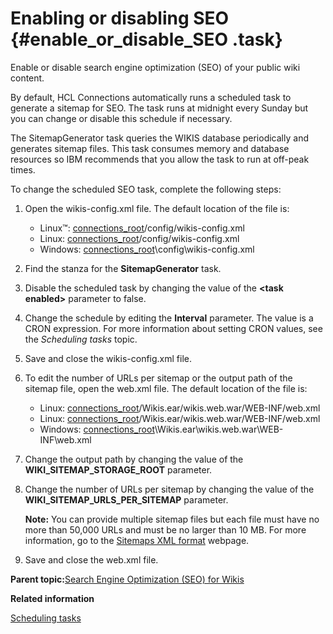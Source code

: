 # Enabling or disabling SEO {#enable_or_disable_SEO .task}

Enable or disable search engine optimization \(SEO\) of your public wiki content.

By default, HCL Connections automatically runs a scheduled task to generate a sitemap for SEO. The task runs at midnight every Sunday but you can change or disable this schedule if necessary.

The SitemapGenerator task queries the WIKIS database periodically and generates sitemap files. This task consumes memory and database resources so IBM recommends that you allow the task to run at off-peak times.

To change the scheduled SEO task, complete the following steps:

1.  Open the wikis-config.xml file. The default location of the file is:

    -   Linux™: [connections\_root](../plan/i_ovr_r_directory_conventions.md)/config/wikis-config.xml
    -   Linux: [connections\_root](../plan/i_ovr_r_directory_conventions.md)/config/wikis-config.xml
    -   Windows: [connections\_root](../plan/i_ovr_r_directory_conventions.md)\\config\\wikis-config.xml
2.  Find the stanza for the **SitemapGenerator** task.

3.  Disable the scheduled task by changing the value of the **<task enabled\>** parameter to false.

4.  Change the schedule by editing the **Interval** parameter. The value is a CRON expression. For more information about setting CRON values, see the *Scheduling tasks* topic.

5.  Save and close the wikis-config.xml file.

6.  To edit the number of URLs per sitemap or the output path of the sitemap file, open the web.xml file. The default location of the file is:

    -   Linux: [connections\_root](../plan/i_ovr_r_directory_conventions.md)/Wikis.ear/wikis.web.war/WEB-INF/web.xml
    -   Linux: [connections\_root](../plan/i_ovr_r_directory_conventions.md)/Wikis.ear/wikis.web.war/WEB-INF/web.xml
    -   Windows: [connections\_root](../plan/i_ovr_r_directory_conventions.md)\\Wikis.ear\\wikis.web.war\\WEB-INF\\web.xml
7.  Change the output path by changing the value of the **WIKI\_SITEMAP\_STORAGE\_ROOT** parameter.

8.  Change the number of URLs per sitemap by changing the value of the **WIKI\_SITEMAP\_URLS\_PER\_SITEMAP** parameter.

    **Note:** You can provide multiple sitemap files but each file must have no more than 50,000 URLs and must be no larger than 10 MB. For more information, go to the [Sitemaps XML format](http://www.sitemaps.org/protocol.html) webpage.

9.  Save and close the web.xml file.


**Parent topic:**[Search Engine Optimization \(SEO\) for Wikis](../admin/c_admin_wikis_SEO.md)

**Related information**  


[Scheduling tasks](../admin/c_admin_common_was_scheduler.md)

